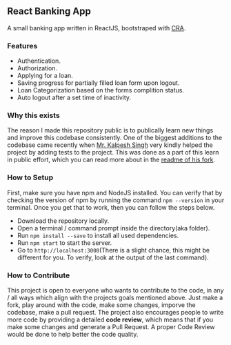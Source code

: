 ## React Banking App

A small banking app written in ReactJS, bootstraped with [CRA](https://github.com/facebook/create-react-app).

### Features

* Authentication.
* Authorization.
* Applying for a loan.
* Saving progress for partially filled loan form upon logout.
* Loan Categorization based on the forms complition status.
* Auto logout after a set time of inactivity.

### Why this exists

The reason I made this repository public is to publically learn new things and improve this codebase consistently. One of the biggest additions to the codebase came recently when [Mr. Kalpesh Singh](https://github.com/kalpeshsingh) very kindly helped the project by adding tests to the project. This was done as a part of this learn in public effort, which you can read more about in the [readme of his fork](https://github.com/kalpeshsingh/exercise-arab).

### How to Setup

First, make sure you have npm and NodeJS installed. You can verify that by checking the version of npm by running the command `npm --version` in your terminal. Once you get that to work, then you can follow the steps below.

* Download the repository locally.
* Open a terminal / command prompt inside the directory(aka folder).
* Run `npm install --save` to install all used dependencies.
* Run `npm start` to start the server.
* Go to `http://localhost:3000`(There is a slight chance, this might be different for you. To verify, look at the output of the last command).

### How to Contribute

This project is open to everyone who wants to contribute to the code, in any / all ways which align with the projects goals mentioned above. Just make a fork, play around with the code, make some changes, imporve the codebase, make a pull request. The project also encourages people to write more code by providing a detailed __code review__, which means that if you make some changes and generate a Pull Request. A proper Code Review would be done to help better the code quality.
